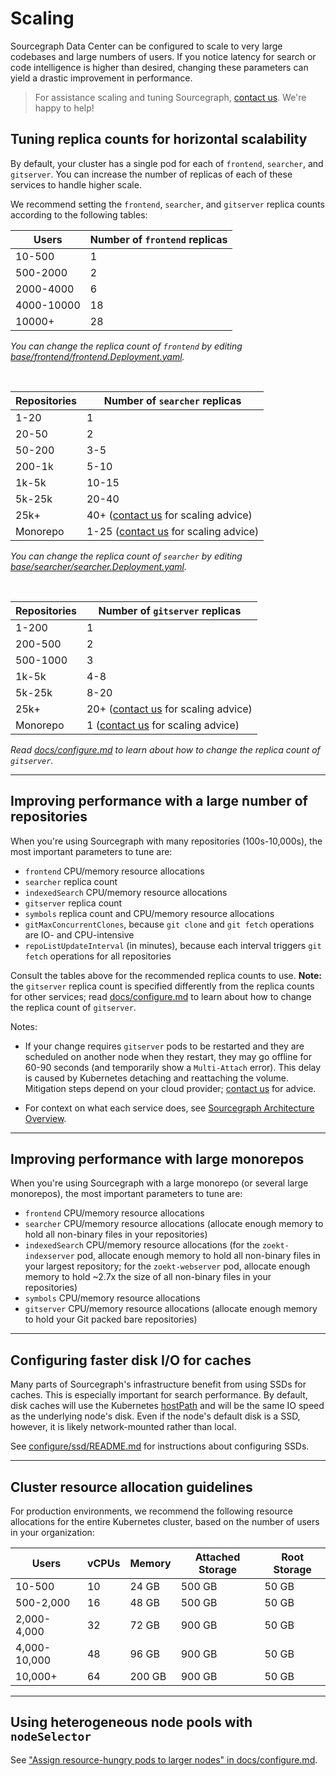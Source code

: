 # Scaling

Sourcegraph Data Center can be configured to scale to very large codebases and large numbers of
users. If you notice latency for search or code intelligence is higher than desired, changing these
parameters can yield a drastic improvement in performance.

> For assistance scaling and tuning
> Sourcegraph, [contact us](https://about.sourcegraph.com/contact/). We're happy to help!

## Tuning replica counts for horizontal scalability

By default, your cluster has a single pod for each of `frontend`, `searcher`, and `gitserver`. You can
increase the number of replicas of each of these services to handle higher scale.

We recommend setting the `frontend`, `searcher`, and `gitserver` replica counts according to the following tables:

<div class="table">

| Users      | Number of `frontend` replicas |
| ---------- | ----------------------------------------- |
| 10-500     | 1                                         |
| 500-2000   | 2                                         |
| 2000-4000  | 6                                         |
| 4000-10000 | 18                                        |
| 10000+     | 28                                        |

_You can change the replica count of `frontend` by editing [base/frontend/frontend.Deployment.yaml](../base/frontend/frontend.Deployment.yaml)._

<br>

| Repositories | Number of `searcher` replicas                                                  |
| ------------ | ------------------------------------------------------------------------------ |
| 1-20         | 1                                                                              |
| 20-50        | 2                                                                              |
| 50-200       | 3-5                                                                            |
| 200-1k       | 5-10                                                                           |
| 1k-5k        | 10-15                                                                          |
| 5k-25k       | 20-40                                                                          |
| 25k+         | 40+ ([contact us](https://about.sourcegraph.com/contact/) for scaling advice)  |
| Monorepo     | 1-25 ([contact us](https://about.sourcegraph.com/contact/) for scaling advice) |

_You can change the replica count of `searcher` by editing [base/searcher/searcher.Deployment.yaml](../base/searcher/searcher.Deployment.yaml)._

<br>

| Repositories | Number of `gitserver` replicas                                                |
| ------------ | ----------------------------------------------------------------------------- |
| 1-200        | 1                                                                             |
| 200-500      | 2                                                                             |
| 500-1000     | 3                                                                             |
| 1k-5k        | 4-8                                                                           |
| 5k-25k       | 8-20                                                                          |
| 25k+         | 20+ ([contact us](https://about.sourcegraph.com/contact/) for scaling advice) |
| Monorepo     | 1 ([contact us](https://about.sourcegraph.com/contact/) for scaling advice)   |

_Read [docs/configure.md](/docs/configure.md#Configure-gitserver-replica-count) to learn about how to change
the replica count of `gitserver`._

</div>

---

## Improving performance with a large number of repositories

When you're using Sourcegraph with many repositories (100s-10,000s), the most important parameters to tune are:

- `frontend` CPU/memory resource allocations
- `searcher` replica count
- `indexedSearch` CPU/memory resource allocations
- `gitserver` replica count
- `symbols` replica count and CPU/memory resource allocations
- `gitMaxConcurrentClones`, because `git clone` and `git fetch` operations are IO- and CPU-intensive
- `repoListUpdateInterval` (in minutes), because each interval triggers `git fetch` operations for all repositories

Consult the tables above for the recommended replica counts to use. **Note:** the `gitserver` replica count is specified
differently from the replica counts for other services; read [docs/configure.md](docs/configure.md#Configure-gitserver-replica-count) to learn about how to change
the replica count of `gitserver`.

Notes:

- If your change requires `gitserver` pods to be restarted and they are scheduled on another node
  when they restart, they may go offline for 60-90 seconds (and temporarily show a `Multi-Attach`
  error). This delay is caused by Kubernetes detaching and reattaching the volume. Mitigation
  steps depend on your cloud provider; [contact us](https://about.sourcegraph.com/contact/) for
  advice.

- For context on what each service does, see [Sourcegraph Architecture Overview](https://docs.sourcegraph.com/dev/architecture).

---

## Improving performance with large monorepos

When you're using Sourcegraph with a large monorepo (or several large monorepos), the most important parameters to tune
are:

- `frontend` CPU/memory resource allocations
- `searcher` CPU/memory resource allocations (allocate enough memory to hold all non-binary files in your repositories)
- `indexedSearch` CPU/memory resource allocations (for the `zoekt-indexserver` pod, allocate enough memory to hold all non-binary files in your largest repository; for the `zoekt-webserver` pod, allocate enough memory to hold ~2.7x the size of all non-binary files in your repositories)
- `symbols` CPU/memory resource allocations
- `gitserver` CPU/memory resource allocations (allocate enough memory to hold your Git packed bare repositories)

---

## Configuring faster disk I/O for caches

Many parts of Sourcegraph's infrastructure benefit from using SSDs for caches. This is especially
important for search performance. By default, disk caches will use the
Kubernetes [hostPath](https://kubernetes.io/docs/concepts/storage/volumes/#hostpath) and will be the
same IO speed as the underlying node's disk. Even if the node's default disk is a SSD, however, it
is likely network-mounted rather than local.

See [configure/ssd/README.md](../configure/ssd/README.md) for instructions about configuring SSDs.

---

## Cluster resource allocation guidelines

For production environments, we recommend the following resource allocations for the entire
Kubernetes cluster, based on the number of users in your organization:

<div class="table">

| Users        | vCPUs | Memory | Attached Storage | Root Storage |
| ------------ | ----- | ------ | ---------------- | ------------ |
| 10-500       | 10    | 24 GB  | 500 GB           | 50 GB        |
| 500-2,000    | 16    | 48 GB  | 500 GB           | 50 GB        |
| 2,000-4,000  | 32    | 72 GB  | 900 GB           | 50 GB        |
| 4,000-10,000 | 48    | 96 GB  | 900 GB           | 50 GB        |
| 10,000+      | 64    | 200 GB | 900 GB           | 50 GB        |

</div>

---

<a id="node-selector">

## Using heterogeneous node pools with `nodeSelector`

See ["Assign resource-hungry pods to larger nodes" in docs/configure.md](configure.md#Assign-resource-hungry-pods-to-larger-nodes).

